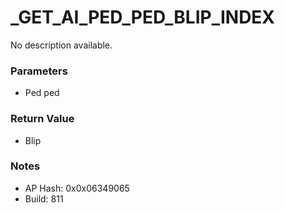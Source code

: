 # _GET_AI_PED_PED_BLIP_INDEX

No description available.

### Parameters
* Ped ped

### Return Value
* Blip

### Notes
* AP Hash: 0x0x06349065
* Build: 811


